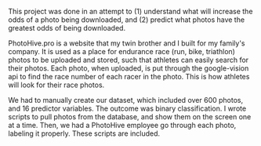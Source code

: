This project was done in an attempt to (1) understand what will increase the odds of a photo being downloaded, and (2) predict what photos have the greatest odds of being downloaded.

PhotoHive.pro is a website that my twin brother and I built for my family's company. It is used as a place for endurance race (run, bike, triathlon) photos to be uploaded and stored, such that athletes can easily search for their photos. Each photo, when uploaded, is put through the google-vision api to find the race number of each racer in the photo. This is how athletes will look for their race photos.

We had to manually create our dataset, which included over 600 photos, and 16 predictor variables. The outcome was binary classification. I wrote scripts to pull photos from the database, and show them on the screen one at a time. Then, we had a PhotoHive employee go through each photo, labeling it properly. These scripts are included.